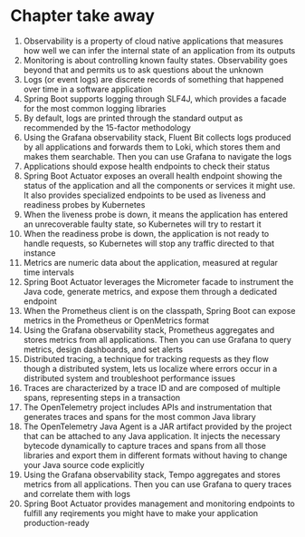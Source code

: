# Chapter take away

1. Observability is a property of cloud native applications that measures how well we can infer the internal state of an application from its outputs
2. Monitoring is about controlling known faulty states. Observability goes beyond that and permits us to ask questions about the unknown
3. Logs (or event logs) are discrete records of something that happened over time in a software application
4. Spring Boot supports logging through SLF4J, which provides a facade for the most common logging libraries
5. By default, logs are printed through the standard output as recommended by the 15-factor methodology
6. Using the Grafana observability stack, Fluent Bit collects logs produced by all applications and forwards them to Loki, which stores them and makes them searchable. Then you can use Grafana to navigate the logs
7. Applications should expose health endpoints to check their status
8. Spring Boot Actuator exposes an overall health endpoint showing the status of the application and all the components or services it might use. It also provides specialized endpoints to be used as liveness and readiness probes by Kubernetes
9. When the liveness probe is down, it means the application has entered an unrecoverable faulty state, so Kubernetes will try to restart it
10. When the readiness probe is down, the application is not ready to handle requests, so Kubernetes will stop any traffic directed to that instance
11. Metrics are numeric data about the application, measured at regular time intervals
12. Spring Boot Actuator leverages the Micrometer facade to instrument the Java code, generate metrics, and expose them through a dedicated endpoint
13. When the Prometheus client is on the classpath, Spring Boot can expose metrics in the Prometheus or OpenMetrics format
14. Using the Grafana observability stack, Prometheus aggregates and stores metrics from all applications. Then you can use Grafana to query metrics, design dashboards, and set alerts
15. Distributed tracing, a technique for tracking requests as they flow though a distributed system, lets us localize where errors occur in a distributed system and troubleshoot performance issues
16. Traces are characterized by a trace ID and are composed of multiple spans, representing steps in a transaction
17. The OpenTelemetry project includes APIs and instrumentation that generates traces and spans for the most common Java library
18. The OpenTelemetry Java Agent is a JAR artifact provided by the project that can be attached to any Java application. It injects the necessary bytecode dynamically to capture traces and spans from all those libraries and export them in different formats without having to change your Java source code explicitly
19. Using the Grafana observability stack, Tempo aggregates and stores metrics from all applications. Then you can use Grafana to query traces and correlate them with logs
20. Spring Boot Actuator provides management and monitoring endpoints to fulfill any reqirements you might have to make your application production-ready